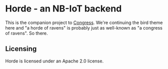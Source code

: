 # Horde - an NB-IoT backend

This is the companion project to [Congress](https://lora.engineering). We're
continuing the bird theme here and "a horde of ravens" is probably just as
well-known as "a congress of ravens". So there.

## Licensing

Horde is licensed under an Apache 2.0 license.
